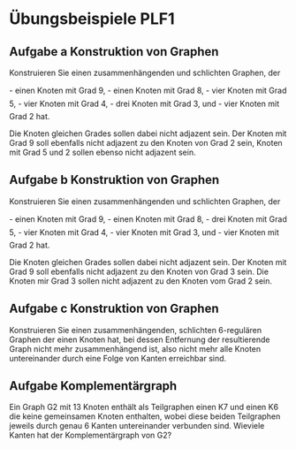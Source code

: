 # Übungsbeispiele PLF1

## Aufgabe a Konstruktion von Graphen

Konstruieren Sie einen zusammenhängenden und schlichten Graphen, der

- einen Knoten mit Grad 9,
- einen Knoten mit Grad 8,
- vier Knoten mit Grad 5,
- vier Knoten mit Grad 4,
- drei Knoten mit Grad 3, und
- vier Knoten mit Grad 2 hat.

Die Knoten gleichen Grades sollen dabei nicht adjazent sein. Der Knoten mit Grad 9 soll ebenfalls nicht
adjazent zu den Knoten von Grad 2 sein, Knoten mit Grad 5 und 2 sollen ebenso nicht adjazent sein.

## Aufgabe b Konstruktion von Graphen

Konstruieren Sie einen zusammenhängenden und schlichten Graphen, der

- einen Knoten mit Grad 9,
- einen Knoten mit Grad 8,
- drei Knoten mit Grad 5,
- vier Knoten mit Grad 4,
- vier Knoten mit Grad 3, und
- vier Knoten mit Grad 2 hat.

Die Knoten gleichen Grades sollen dabei nicht adjazent sein. Der Knoten mit Grad 9 soll ebenfalls nicht
adjazent zu den Knoten von Grad 3 sein. Die Knoten mir Grad 3 sollen nicht adjazent zu den Knoten vom
Grad 2 sein.

## Aufgabe c Konstruktion von Graphen

Konstruieren Sie einen zusammenhängenden, schlichten 6-regulären Graphen der einen Knoten hat, bei dessen
Entfernung der resultierende Graph nicht mehr zusammenhängend ist, also nicht mehr alle Knoten untereinander durch eine Folge von Kanten erreichbar sind.

## Aufgabe Komplementärgraph

Ein Graph G2 mit 13 Knoten enthält als Teilgraphen einen K7 und einen K6 die keine gemeinsamen Knoten enthalten, wobei diese beiden Teilgraphen jeweils durch genau 6 Kanten untereinander verbunden sind.
Wieviele Kanten hat der Komplementärgraph von G2?
